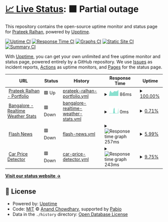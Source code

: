 # [📈 Live Status](https://prateekralhan.github.io/status): <!--live status--> **🟧 Partial outage**

This repository contains the open-source uptime monitor and status page for [Prateek Ralhan](https://prateekralhan.github.io), powered by [Upptime](https://github.com/upptime/upptime).

[![Uptime CI](https://github.com/prateekralhan/status/workflows/Uptime%20CI/badge.svg)](https://github.com/prateekralhan/status/actions?query=workflow%3A%22Uptime+CI%22)
[![Response Time CI](https://github.com/prateekralhan/status/workflows/Response%20Time%20CI/badge.svg)](https://github.com/prateekralhan/status/actions?query=workflow%3A%22Response+Time+CI%22)
[![Graphs CI](https://github.com/prateekralhan/status/workflows/Graphs%20CI/badge.svg)](https://github.com/prateekralhan/status/actions?query=workflow%3A%22Graphs+CI%22)
[![Static Site CI](https://github.com/prateekralhan/status/workflows/Static%20Site%20CI/badge.svg)](https://github.com/prateekralhan/status/actions?query=workflow%3A%22Static+Site+CI%22)
[![Summary CI](https://github.com/prateekralhan/status/workflows/Summary%20CI/badge.svg)](https://github.com/prateekralhan/status/actions?query=workflow%3A%22Summary+CI%22)

With [Upptime](https://upptime.js.org), you can get your own unlimited and free uptime monitor and status page, powered entirely by a GitHub repository. We use [Issues](https://github.com/prateekralhan/status/issues) as incident reports, [Actions](https://github.com/prateekralhan/status/actions) as uptime monitors, and [Pages](https://prateekralhan.github.io/status) for the status page.

<!--start: status pages-->
<!-- This summary is generated by Upptime (https://github.com/upptime/upptime) -->
<!-- Do not edit this manually, your changes will be overwritten -->
<!-- prettier-ignore -->
| URL | Status | History | Response Time | Uptime |
| --- | ------ | ------- | ------------- | ------ |
| <img alt="" src="https://icons.duckduckgo.com/ip3/prateekralhan.github.io.ico" height="13"> [Prateek Ralhan - Portfolio](https://prateekralhan.github.io/) | 🟩 Up | [prateek-ralhan-portfolio.yml](https://github.com/prateekralhan/website-status/commits/HEAD/history/prateek-ralhan-portfolio.yml) | <details><summary><img alt="Response time graph" src="./graphs/prateek-ralhan-portfolio/response-time-week.png" height="20"> 86ms</summary><br><a href="https://prateekralhan.github.io/status/history/prateek-ralhan-portfolio"><img alt="Response time 86" src="https://img.shields.io/endpoint?url=https%3A%2F%2Fraw.githubusercontent.com%2Fprateekralhan%2Fwebsite-status%2FHEAD%2Fapi%2Fprateek-ralhan-portfolio%2Fresponse-time.json"></a><br><a href="https://prateekralhan.github.io/status/history/prateek-ralhan-portfolio"><img alt="24-hour response time 86" src="https://img.shields.io/endpoint?url=https%3A%2F%2Fraw.githubusercontent.com%2Fprateekralhan%2Fwebsite-status%2FHEAD%2Fapi%2Fprateek-ralhan-portfolio%2Fresponse-time-day.json"></a><br><a href="https://prateekralhan.github.io/status/history/prateek-ralhan-portfolio"><img alt="7-day response time 86" src="https://img.shields.io/endpoint?url=https%3A%2F%2Fraw.githubusercontent.com%2Fprateekralhan%2Fwebsite-status%2FHEAD%2Fapi%2Fprateek-ralhan-portfolio%2Fresponse-time-week.json"></a><br><a href="https://prateekralhan.github.io/status/history/prateek-ralhan-portfolio"><img alt="30-day response time 86" src="https://img.shields.io/endpoint?url=https%3A%2F%2Fraw.githubusercontent.com%2Fprateekralhan%2Fwebsite-status%2FHEAD%2Fapi%2Fprateek-ralhan-portfolio%2Fresponse-time-month.json"></a><br><a href="https://prateekralhan.github.io/status/history/prateek-ralhan-portfolio"><img alt="1-year response time 86" src="https://img.shields.io/endpoint?url=https%3A%2F%2Fraw.githubusercontent.com%2Fprateekralhan%2Fwebsite-status%2FHEAD%2Fapi%2Fprateek-ralhan-portfolio%2Fresponse-time-year.json"></a></details> | <details><summary><a href="https://prateekralhan.github.io/status/history/prateek-ralhan-portfolio">100.00%</a></summary><a href="https://prateekralhan.github.io/status/history/prateek-ralhan-portfolio"><img alt="All-time uptime 100.00%" src="https://img.shields.io/endpoint?url=https%3A%2F%2Fraw.githubusercontent.com%2Fprateekralhan%2Fwebsite-status%2FHEAD%2Fapi%2Fprateek-ralhan-portfolio%2Fuptime.json"></a><br><a href="https://prateekralhan.github.io/status/history/prateek-ralhan-portfolio"><img alt="24-hour uptime 100.00%" src="https://img.shields.io/endpoint?url=https%3A%2F%2Fraw.githubusercontent.com%2Fprateekralhan%2Fwebsite-status%2FHEAD%2Fapi%2Fprateek-ralhan-portfolio%2Fuptime-day.json"></a><br><a href="https://prateekralhan.github.io/status/history/prateek-ralhan-portfolio"><img alt="7-day uptime 100.00%" src="https://img.shields.io/endpoint?url=https%3A%2F%2Fraw.githubusercontent.com%2Fprateekralhan%2Fwebsite-status%2FHEAD%2Fapi%2Fprateek-ralhan-portfolio%2Fuptime-week.json"></a><br><a href="https://prateekralhan.github.io/status/history/prateek-ralhan-portfolio"><img alt="30-day uptime 100.00%" src="https://img.shields.io/endpoint?url=https%3A%2F%2Fraw.githubusercontent.com%2Fprateekralhan%2Fwebsite-status%2FHEAD%2Fapi%2Fprateek-ralhan-portfolio%2Fuptime-month.json"></a><br><a href="https://prateekralhan.github.io/status/history/prateek-ralhan-portfolio"><img alt="1-year uptime 100.00%" src="https://img.shields.io/endpoint?url=https%3A%2F%2Fraw.githubusercontent.com%2Fprateekralhan%2Fwebsite-status%2FHEAD%2Fapi%2Fprateek-ralhan-portfolio%2Fuptime-year.json"></a></details>
| <img alt="" src="https://icons.duckduckgo.com/ip3/bangalore-weather-stats.streamlit.app.ico" height="13"> [Bangalore - Realtime Weather Stats](https://bangalore-weather-stats.streamlit.app/) | 🟥 Down | [bangalore-realtime-weather-stats.yml](https://github.com/prateekralhan/website-status/commits/HEAD/history/bangalore-realtime-weather-stats.yml) | <details><summary><img alt="Response time graph" src="./graphs/bangalore-realtime-weather-stats/response-time-week.png" height="20"> 0ms</summary><br><a href="https://prateekralhan.github.io/status/history/bangalore-realtime-weather-stats"><img alt="Response time 0" src="https://img.shields.io/endpoint?url=https%3A%2F%2Fraw.githubusercontent.com%2Fprateekralhan%2Fwebsite-status%2FHEAD%2Fapi%2Fbangalore-realtime-weather-stats%2Fresponse-time.json"></a><br><a href="https://prateekralhan.github.io/status/history/bangalore-realtime-weather-stats"><img alt="24-hour response time 0" src="https://img.shields.io/endpoint?url=https%3A%2F%2Fraw.githubusercontent.com%2Fprateekralhan%2Fwebsite-status%2FHEAD%2Fapi%2Fbangalore-realtime-weather-stats%2Fresponse-time-day.json"></a><br><a href="https://prateekralhan.github.io/status/history/bangalore-realtime-weather-stats"><img alt="7-day response time 0" src="https://img.shields.io/endpoint?url=https%3A%2F%2Fraw.githubusercontent.com%2Fprateekralhan%2Fwebsite-status%2FHEAD%2Fapi%2Fbangalore-realtime-weather-stats%2Fresponse-time-week.json"></a><br><a href="https://prateekralhan.github.io/status/history/bangalore-realtime-weather-stats"><img alt="30-day response time 0" src="https://img.shields.io/endpoint?url=https%3A%2F%2Fraw.githubusercontent.com%2Fprateekralhan%2Fwebsite-status%2FHEAD%2Fapi%2Fbangalore-realtime-weather-stats%2Fresponse-time-month.json"></a><br><a href="https://prateekralhan.github.io/status/history/bangalore-realtime-weather-stats"><img alt="1-year response time 0" src="https://img.shields.io/endpoint?url=https%3A%2F%2Fraw.githubusercontent.com%2Fprateekralhan%2Fwebsite-status%2FHEAD%2Fapi%2Fbangalore-realtime-weather-stats%2Fresponse-time-year.json"></a></details> | <details><summary><a href="https://prateekralhan.github.io/status/history/bangalore-realtime-weather-stats">0.71%</a></summary><a href="https://prateekralhan.github.io/status/history/bangalore-realtime-weather-stats"><img alt="All-time uptime 0.71%" src="https://img.shields.io/endpoint?url=https%3A%2F%2Fraw.githubusercontent.com%2Fprateekralhan%2Fwebsite-status%2FHEAD%2Fapi%2Fbangalore-realtime-weather-stats%2Fuptime.json"></a><br><a href="https://prateekralhan.github.io/status/history/bangalore-realtime-weather-stats"><img alt="24-hour uptime 0.71%" src="https://img.shields.io/endpoint?url=https%3A%2F%2Fraw.githubusercontent.com%2Fprateekralhan%2Fwebsite-status%2FHEAD%2Fapi%2Fbangalore-realtime-weather-stats%2Fuptime-day.json"></a><br><a href="https://prateekralhan.github.io/status/history/bangalore-realtime-weather-stats"><img alt="7-day uptime 0.71%" src="https://img.shields.io/endpoint?url=https%3A%2F%2Fraw.githubusercontent.com%2Fprateekralhan%2Fwebsite-status%2FHEAD%2Fapi%2Fbangalore-realtime-weather-stats%2Fuptime-week.json"></a><br><a href="https://prateekralhan.github.io/status/history/bangalore-realtime-weather-stats"><img alt="30-day uptime 0.71%" src="https://img.shields.io/endpoint?url=https%3A%2F%2Fraw.githubusercontent.com%2Fprateekralhan%2Fwebsite-status%2FHEAD%2Fapi%2Fbangalore-realtime-weather-stats%2Fuptime-month.json"></a><br><a href="https://prateekralhan.github.io/status/history/bangalore-realtime-weather-stats"><img alt="1-year uptime 0.71%" src="https://img.shields.io/endpoint?url=https%3A%2F%2Fraw.githubusercontent.com%2Fprateekralhan%2Fwebsite-status%2FHEAD%2Fapi%2Fbangalore-realtime-weather-stats%2Fuptime-year.json"></a></details>
| <img alt="" src="https://icons.duckduckgo.com/ip3/flash-news-python.herokuapp.com.ico" height="13"> [Flash News](https://flash-news-python.herokuapp.com/) | 🟥 Down | [flash-news.yml](https://github.com/prateekralhan/website-status/commits/HEAD/history/flash-news.yml) | <details><summary><img alt="Response time graph" src="./graphs/flash-news/response-time-week.png" height="20"> 257ms</summary><br><a href="https://prateekralhan.github.io/status/history/flash-news"><img alt="Response time 257" src="https://img.shields.io/endpoint?url=https%3A%2F%2Fraw.githubusercontent.com%2Fprateekralhan%2Fwebsite-status%2FHEAD%2Fapi%2Fflash-news%2Fresponse-time.json"></a><br><a href="https://prateekralhan.github.io/status/history/flash-news"><img alt="24-hour response time 257" src="https://img.shields.io/endpoint?url=https%3A%2F%2Fraw.githubusercontent.com%2Fprateekralhan%2Fwebsite-status%2FHEAD%2Fapi%2Fflash-news%2Fresponse-time-day.json"></a><br><a href="https://prateekralhan.github.io/status/history/flash-news"><img alt="7-day response time 257" src="https://img.shields.io/endpoint?url=https%3A%2F%2Fraw.githubusercontent.com%2Fprateekralhan%2Fwebsite-status%2FHEAD%2Fapi%2Fflash-news%2Fresponse-time-week.json"></a><br><a href="https://prateekralhan.github.io/status/history/flash-news"><img alt="30-day response time 257" src="https://img.shields.io/endpoint?url=https%3A%2F%2Fraw.githubusercontent.com%2Fprateekralhan%2Fwebsite-status%2FHEAD%2Fapi%2Fflash-news%2Fresponse-time-month.json"></a><br><a href="https://prateekralhan.github.io/status/history/flash-news"><img alt="1-year response time 257" src="https://img.shields.io/endpoint?url=https%3A%2F%2Fraw.githubusercontent.com%2Fprateekralhan%2Fwebsite-status%2FHEAD%2Fapi%2Fflash-news%2Fresponse-time-year.json"></a></details> | <details><summary><a href="https://prateekralhan.github.io/status/history/flash-news">5.99%</a></summary><a href="https://prateekralhan.github.io/status/history/flash-news"><img alt="All-time uptime 5.99%" src="https://img.shields.io/endpoint?url=https%3A%2F%2Fraw.githubusercontent.com%2Fprateekralhan%2Fwebsite-status%2FHEAD%2Fapi%2Fflash-news%2Fuptime.json"></a><br><a href="https://prateekralhan.github.io/status/history/flash-news"><img alt="24-hour uptime 5.99%" src="https://img.shields.io/endpoint?url=https%3A%2F%2Fraw.githubusercontent.com%2Fprateekralhan%2Fwebsite-status%2FHEAD%2Fapi%2Fflash-news%2Fuptime-day.json"></a><br><a href="https://prateekralhan.github.io/status/history/flash-news"><img alt="7-day uptime 5.99%" src="https://img.shields.io/endpoint?url=https%3A%2F%2Fraw.githubusercontent.com%2Fprateekralhan%2Fwebsite-status%2FHEAD%2Fapi%2Fflash-news%2Fuptime-week.json"></a><br><a href="https://prateekralhan.github.io/status/history/flash-news"><img alt="30-day uptime 5.99%" src="https://img.shields.io/endpoint?url=https%3A%2F%2Fraw.githubusercontent.com%2Fprateekralhan%2Fwebsite-status%2FHEAD%2Fapi%2Fflash-news%2Fuptime-month.json"></a><br><a href="https://prateekralhan.github.io/status/history/flash-news"><img alt="1-year uptime 5.99%" src="https://img.shields.io/endpoint?url=https%3A%2F%2Fraw.githubusercontent.com%2Fprateekralhan%2Fwebsite-status%2FHEAD%2Fapi%2Fflash-news%2Fuptime-year.json"></a></details>
| <img alt="" src="https://icons.duckduckgo.com/ip3/car-price-predict-app.herokuapp.com.ico" height="13"> [Car Price Detector](https://car-price-predict-app.herokuapp.com/) | 🟥 Down | [car-price-detector.yml](https://github.com/prateekralhan/website-status/commits/HEAD/history/car-price-detector.yml) | <details><summary><img alt="Response time graph" src="./graphs/car-price-detector/response-time-week.png" height="20"> 243ms</summary><br><a href="https://prateekralhan.github.io/status/history/car-price-detector"><img alt="Response time 243" src="https://img.shields.io/endpoint?url=https%3A%2F%2Fraw.githubusercontent.com%2Fprateekralhan%2Fwebsite-status%2FHEAD%2Fapi%2Fcar-price-detector%2Fresponse-time.json"></a><br><a href="https://prateekralhan.github.io/status/history/car-price-detector"><img alt="24-hour response time 243" src="https://img.shields.io/endpoint?url=https%3A%2F%2Fraw.githubusercontent.com%2Fprateekralhan%2Fwebsite-status%2FHEAD%2Fapi%2Fcar-price-detector%2Fresponse-time-day.json"></a><br><a href="https://prateekralhan.github.io/status/history/car-price-detector"><img alt="7-day response time 243" src="https://img.shields.io/endpoint?url=https%3A%2F%2Fraw.githubusercontent.com%2Fprateekralhan%2Fwebsite-status%2FHEAD%2Fapi%2Fcar-price-detector%2Fresponse-time-week.json"></a><br><a href="https://prateekralhan.github.io/status/history/car-price-detector"><img alt="30-day response time 243" src="https://img.shields.io/endpoint?url=https%3A%2F%2Fraw.githubusercontent.com%2Fprateekralhan%2Fwebsite-status%2FHEAD%2Fapi%2Fcar-price-detector%2Fresponse-time-month.json"></a><br><a href="https://prateekralhan.github.io/status/history/car-price-detector"><img alt="1-year response time 243" src="https://img.shields.io/endpoint?url=https%3A%2F%2Fraw.githubusercontent.com%2Fprateekralhan%2Fwebsite-status%2FHEAD%2Fapi%2Fcar-price-detector%2Fresponse-time-year.json"></a></details> | <details><summary><a href="https://prateekralhan.github.io/status/history/car-price-detector">9.75%</a></summary><a href="https://prateekralhan.github.io/status/history/car-price-detector"><img alt="All-time uptime 9.75%" src="https://img.shields.io/endpoint?url=https%3A%2F%2Fraw.githubusercontent.com%2Fprateekralhan%2Fwebsite-status%2FHEAD%2Fapi%2Fcar-price-detector%2Fuptime.json"></a><br><a href="https://prateekralhan.github.io/status/history/car-price-detector"><img alt="24-hour uptime 9.75%" src="https://img.shields.io/endpoint?url=https%3A%2F%2Fraw.githubusercontent.com%2Fprateekralhan%2Fwebsite-status%2FHEAD%2Fapi%2Fcar-price-detector%2Fuptime-day.json"></a><br><a href="https://prateekralhan.github.io/status/history/car-price-detector"><img alt="7-day uptime 9.75%" src="https://img.shields.io/endpoint?url=https%3A%2F%2Fraw.githubusercontent.com%2Fprateekralhan%2Fwebsite-status%2FHEAD%2Fapi%2Fcar-price-detector%2Fuptime-week.json"></a><br><a href="https://prateekralhan.github.io/status/history/car-price-detector"><img alt="30-day uptime 9.75%" src="https://img.shields.io/endpoint?url=https%3A%2F%2Fraw.githubusercontent.com%2Fprateekralhan%2Fwebsite-status%2FHEAD%2Fapi%2Fcar-price-detector%2Fuptime-month.json"></a><br><a href="https://prateekralhan.github.io/status/history/car-price-detector"><img alt="1-year uptime 9.75%" src="https://img.shields.io/endpoint?url=https%3A%2F%2Fraw.githubusercontent.com%2Fprateekralhan%2Fwebsite-status%2FHEAD%2Fapi%2Fcar-price-detector%2Fuptime-year.json"></a></details>

<!--end: status pages-->

[**Visit our status website →**](https://prateekralhan.github.io/status)

## 📄 License

- Powered by: [Upptime](https://github.com/upptime/upptime)
- Code: [MIT](./LICENSE) © [Anand Chowdhary](https://anandchowdhary.com), supported by [Pabio](https://pabio.com)
- Data in the `./history` directory: [Open Database License](https://opendatacommons.org/licenses/odbl/1-0/)
